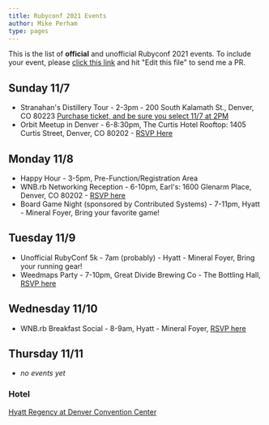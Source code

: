 ```yaml
---
title: Rubyconf 2021 Events
author: Mike Perham
type: pages
---
```


This is the list of **official** and unofficial Rubyconf 2021 events.
To include your event, please [click this link](https://github.com/mperham/blog/blob/master/content/events/index.md) and hit "Edit this file" to send me a PR.

## Sunday 11/7

* Stranahan's Distillery Tour - 2-3pm - 200 South Kalamath St., Denver, CO 80223 [Purchase ticket, and be sure you select 11/7 at 2PM](https://www.stranahans.com/book-online/#id=13206)
* Orbit Meetup in Denver - 6-8:30pm, The Curtis Hotel Rooftop: 1405 Curtis Street, Denver, CO 80202 - [RSVP Here](https://lu.ma/orbit-denver)

## Monday 11/8

* Happy Hour - 3-5pm, Pre-Function/Registration Area
* WNB.rb Networking Reception - 6-10pm, Earl's: 1600 Glenarm Place, Denver, CO 80202 - [RSVP here](https://ti.to/rubyconf/rubyconf-2021)
* Board Game Night (sponsored by Contributed Systems) - 7-11pm, Hyatt - Mineral Foyer, Bring your favorite game!

## Tuesday 11/9

* Unofficial RubyConf 5k - 7am (probably) - Hyatt - Mineral Foyer, Bring your running gear!
* Weedmaps Party - 7-10pm, Great Divide Brewing Co - The Bottling Hall, [RSVP here](https://ti.to/rubyconf/rubyconf-2021)

## Wednesday 11/10

* WNB.rb Breakfast Social - 8-9am, Hyatt - Mineral Foyer, [RSVP here](https://ti.to/rubyconf/rubyconf-2021)

## Thursday 11/11

* *no events yet*


### Hotel

[Hyatt Regency at Denver Convention Center](https://goo.gl/maps/1WroJ63VsNQyHyHm6)
